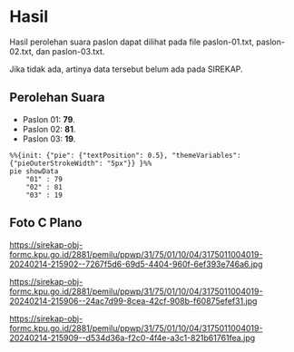 # Hasil

Hasil perolehan suara paslon dapat dilihat pada file paslon-01.txt, paslon-02.txt, dan paslon-03.txt.

Jika tidak ada, artinya data tersebut belum ada pada SIREKAP.

## Perolehan Suara

 * Paslon 01: **79**.
 * Paslon 02: **81**.
 * Paslon 03: **19**.

```mermaid
%%{init: {"pie": {"textPosition": 0.5}, "themeVariables": {"pieOuterStrokeWidth": "5px"}} }%%
pie showData
    "01" : 79
    "02" : 81
    "03" : 19
```
## Foto C Plano

https://sirekap-obj-formc.kpu.go.id/2881/pemilu/ppwp/31/75/01/10/04/3175011004019-20240214-215902--7267f5d6-69d5-4404-960f-6ef393e746a6.jpg

https://sirekap-obj-formc.kpu.go.id/2881/pemilu/ppwp/31/75/01/10/04/3175011004019-20240214-215906--24ac7d99-8cea-42cf-908b-f60875efef31.jpg

https://sirekap-obj-formc.kpu.go.id/2881/pemilu/ppwp/31/75/01/10/04/3175011004019-20240214-215909--d534d36a-f2c0-4f4e-a3c1-821b61761fea.jpg

